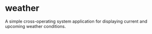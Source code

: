 # weather
A simple cross-operating system application for displaying current and upcoming weather conditions.
